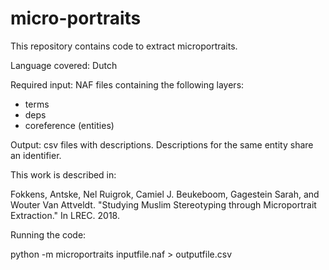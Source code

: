 # micro-portraits

This repository contains code to extract microportraits.

Language covered: Dutch

Required input: NAF files containing the following layers:

- terms
- deps
- coreference (entities)

Output: csv files with descriptions.
Descriptions for the same entity share an identifier.

This work is described in:

Fokkens, Antske, Nel Ruigrok, Camiel J. Beukeboom, Gagestein Sarah, and Wouter Van Attveldt. 
"Studying Muslim Stereotyping through Microportrait Extraction." In LREC. 2018.

Running the code:

python -m microportraits inputfile.naf > outputfile.csv



